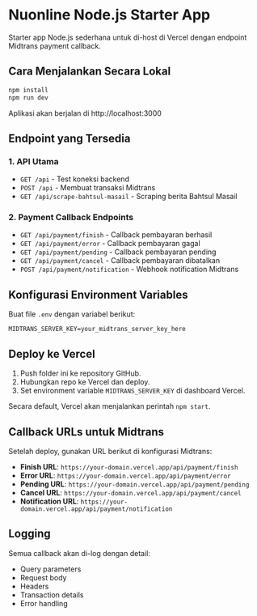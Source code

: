 # Nuonline Node.js Starter App

Starter app Node.js sederhana untuk di-host di Vercel dengan endpoint Midtrans payment callback.

## Cara Menjalankan Secara Lokal

```bash
npm install
npm run dev
```

Aplikasi akan berjalan di http://localhost:3000

## Endpoint yang Tersedia

### 1. API Utama

- `GET /api` - Test koneksi backend
- `POST /api` - Membuat transaksi Midtrans
- `GET /api/scrape-bahtsul-masail` - Scraping berita Bahtsul Masail

### 2. Payment Callback Endpoints

- `GET /api/payment/finish` - Callback pembayaran berhasil
- `GET /api/payment/error` - Callback pembayaran gagal
- `GET /api/payment/pending` - Callback pembayaran pending
- `GET /api/payment/cancel` - Callback pembayaran dibatalkan
- `POST /api/payment/notification` - Webhook notification Midtrans

## Konfigurasi Environment Variables

Buat file `.env` dengan variabel berikut:

```env
MIDTRANS_SERVER_KEY=your_midtrans_server_key_here
```

## Deploy ke Vercel

1. Push folder ini ke repository GitHub.
2. Hubungkan repo ke Vercel dan deploy.
3. Set environment variable `MIDTRANS_SERVER_KEY` di dashboard Vercel.

Secara default, Vercel akan menjalankan perintah `npm start`.

## Callback URLs untuk Midtrans

Setelah deploy, gunakan URL berikut di konfigurasi Midtrans:

- **Finish URL**: `https://your-domain.vercel.app/api/payment/finish`
- **Error URL**: `https://your-domain.vercel.app/api/payment/error`
- **Pending URL**: `https://your-domain.vercel.app/api/payment/pending`
- **Cancel URL**: `https://your-domain.vercel.app/api/payment/cancel`
- **Notification URL**: `https://your-domain.vercel.app/api/payment/notification`

## Logging

Semua callback akan di-log dengan detail:

- Query parameters
- Request body
- Headers
- Transaction details
- Error handling
